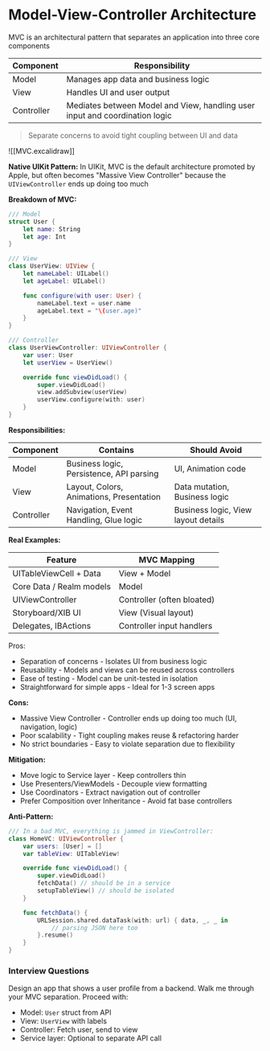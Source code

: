 # Model-View-Controller Architecture
MVC is an architectural pattern that separates an application into three core components

| Component  | Responsibility                                                              |
| ---------- | --------------------------------------------------------------------------- |
| Model      | Manages app data and business logic                                         |
| View       | Handles UI and user output                                                  |
| Controller | Mediates between Model and View, handling user input and coordination logic |
>Separate concerns to avoid tight coupling between UI and data

![[MVC.excalidraw]]

**Native UIKit Pattern:**
In UIKit, MVC is the default architecture promoted by Apple, but often becomes "Massive View Controller" because the `UIViewController` ends up doing too much

**Breakdown of MVC:**
```swift
/// Model
struct User {
	let name: String
	let age: Int
}

/// View
class UserView: UIView {
	let nameLabel: UILabel()
	let ageLabel: UILabel()

	func configure(with user: User) {
		nameLabel.text = user.name
		ageLabel.text = "\(user.age)"
	}
}

/// Controller
class UserViewController: UIViewController {
	var user: User
	let userView = UserView()

	override func viewDidLoad() {
		super.viewDidLoad()
		view.addSubview(userView)
		userView.configure(with: user)
	}
}
```

**Responsibilities:**

| Component  | Contains                                 | Should Avoid                        |
| ---------- | ---------------------------------------- | ----------------------------------- |
| Model      | Business logic, Persistence, API parsing | UI, Animation code                  |
| View       | Layout, Colors, Animations, Presentation | Data mutation, Business logic       |
| Controller | Navigation, Event Handling, Glue logic   | Business logic, View layout details |

**Real Examples:**

| Feature                  | MVC Mapping                |
| ------------------------ | -------------------------- |
| UITableViewCell + Data   | View + Model               |
| Core Data / Realm models | Model                      |
| UIViewController         | Controller (often bloated) |
| Storyboard/XIB UI        | View (Visual layout)       |
| Delegates, IBActions     | Controller input handlers  |

Pros:
- Separation of concerns - Isolates UI from business logic
- Reusability - Models and views can be reused across controllers
- Ease of testing - Model can be unit-tested in isolation
- Straightforward for simple apps - Ideal for 1-3 screen apps

**Cons:**
- Massive View Controller - Controller ends up doing too much (UI, navigation, logic)
- Poor scalability - Tight coupling makes reuse & refactoring harder
- No strict boundaries - Easy to violate separation due to flexibility

**Mitigation:**
- Move logic to Service layer - Keep controllers thin
- Use Presenters/ViewModels - Decouple view formatting
- Use Coordinators - Extract navigation out of controller
- Prefer Composition over Inheritance - Avoid fat base controllers

**Anti-Pattern:**
```swift
/// In a bad MVC, everything is jammed in ViewController:
class HomeVC: UIViewController {
	var users: [User] = []
	var tableView: UITableView!

	override func viewDidLoad() {
		super.viewDidLoad()
		fetchData() // should be in a service
		setupTableView() // should be isolated
	}

	func fetchData() {
		URLSession.shared.dataTask(with: url) { data, _, _ in
			// parsing JSON here too
		}.resume()
	}
}
```

### Interview Questions
Design an app that shows a user profile from a backend. Walk me through your MVC separation.
Proceed with:
- Model: `User` struct from API
- View: `UserView` with labels
- Controller: Fetch user, send to view
- Service layer: Optional to separate API call

